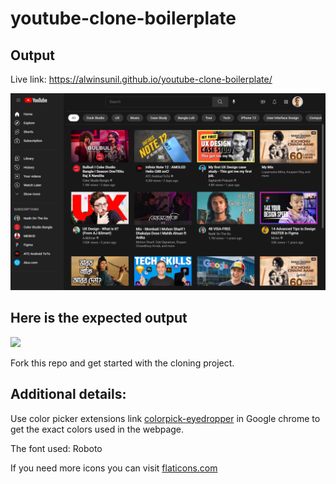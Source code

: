 # youtube-clone-boilerplate

## Output
Live link: https://alwinsunil.github.io/youtube-clone-boilerplate/

![](https://github.com/AlwinSunil/youtube-clone-boilerplate/blob/main/screenshot/result_ca1.png?raw=true)

## Here is the expected output

![](https://github.com/Kalvium-Program/youtube-clone-boilerplate/blob/main/assets/Youtube%20Home%20Page.png?raw=true)

Fork this repo and get started with the cloning project.

## Additional details:

Use color picker extensions link [colorpick-eyedropper](https://chrome.google.com/webstore/detail/colorpick-eyedropper/) in Google chrome to get the exact colors used in the webpage.

The font used: Roboto

If you need more icons you can visit [flaticons.com](https://www.flaticon.com/)

